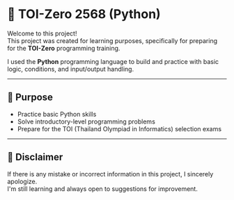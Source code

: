 # 🧠 TOI-Zero 2568 (Python)

Welcome to this project!  
This project was created for learning purposes, specifically for preparing for the **TOI-Zero** programming training.

I used the **Python** programming language to build and practice with basic logic, conditions, and input/output handling.

---

## 📌 Purpose

- Practice basic Python skills
- Solve introductory-level programming problems
- Prepare for the TOI (Thailand Olympiad in Informatics) selection exams

---

## 🙏 Disclaimer

If there is any mistake or incorrect information in this project, I sincerely apologize.  
I'm still learning and always open to suggestions for improvement.